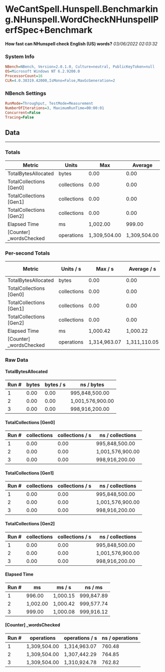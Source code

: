 ﻿# WeCantSpell.Hunspell.Benchmarking.NHunspell.WordCheckNHunspellPerfSpec+Benchmark
__How fast can NHunspell check English (US) words?__
_03/06/2022 02:03:32_
### System Info
```ini
NBench=NBench, Version=2.0.1.0, Culture=neutral, PublicKeyToken=null
OS=Microsoft Windows NT 6.2.9200.0
ProcessorCount=16
CLR=4.0.30319.42000,IsMono=False,MaxGcGeneration=2
```

### NBench Settings
```ini
RunMode=Throughput, TestMode=Measurement
NumberOfIterations=3, MaximumRunTime=00:00:01
Concurrent=False
Tracing=False
```

## Data
-------------------

### Totals
|          Metric |           Units |             Max |         Average |             Min |          StdDev |
|---------------- |---------------- |---------------- |---------------- |---------------- |---------------- |
|TotalBytesAllocated |           bytes |            0.00 |            0.00 |            0.00 |            0.00 |
|TotalCollections [Gen0] |     collections |            0.00 |            0.00 |            0.00 |            0.00 |
|TotalCollections [Gen1] |     collections |            0.00 |            0.00 |            0.00 |            0.00 |
|TotalCollections [Gen2] |     collections |            0.00 |            0.00 |            0.00 |            0.00 |
|    Elapsed Time |              ms |        1,002.00 |          999.00 |          996.00 |            3.00 |
|[Counter] _wordsChecked |      operations |    1,309,504.00 |    1,309,504.00 |    1,309,504.00 |            0.00 |

### Per-second Totals
|          Metric |       Units / s |         Max / s |     Average / s |         Min / s |      StdDev / s |
|---------------- |---------------- |---------------- |---------------- |---------------- |---------------- |
|TotalBytesAllocated |           bytes |            0.00 |            0.00 |            0.00 |            0.00 |
|TotalCollections [Gen0] |     collections |            0.00 |            0.00 |            0.00 |            0.00 |
|TotalCollections [Gen1] |     collections |            0.00 |            0.00 |            0.00 |            0.00 |
|TotalCollections [Gen2] |     collections |            0.00 |            0.00 |            0.00 |            0.00 |
|    Elapsed Time |              ms |        1,000.42 |        1,000.22 |        1,000.08 |            0.18 |
|[Counter] _wordsChecked |      operations |    1,314,963.07 |    1,311,110.05 |    1,307,442.29 |        3,763.81 |

### Raw Data
#### TotalBytesAllocated
|           Run # |           bytes |       bytes / s |      ns / bytes |
|---------------- |---------------- |---------------- |---------------- |
|               1 |            0.00 |            0.00 |  995,848,500.00 |
|               2 |            0.00 |            0.00 |1,001,576,900.00 |
|               3 |            0.00 |            0.00 |  998,916,200.00 |

#### TotalCollections [Gen0]
|           Run # |     collections | collections / s |ns / collections |
|---------------- |---------------- |---------------- |---------------- |
|               1 |            0.00 |            0.00 |  995,848,500.00 |
|               2 |            0.00 |            0.00 |1,001,576,900.00 |
|               3 |            0.00 |            0.00 |  998,916,200.00 |

#### TotalCollections [Gen1]
|           Run # |     collections | collections / s |ns / collections |
|---------------- |---------------- |---------------- |---------------- |
|               1 |            0.00 |            0.00 |  995,848,500.00 |
|               2 |            0.00 |            0.00 |1,001,576,900.00 |
|               3 |            0.00 |            0.00 |  998,916,200.00 |

#### TotalCollections [Gen2]
|           Run # |     collections | collections / s |ns / collections |
|---------------- |---------------- |---------------- |---------------- |
|               1 |            0.00 |            0.00 |  995,848,500.00 |
|               2 |            0.00 |            0.00 |1,001,576,900.00 |
|               3 |            0.00 |            0.00 |  998,916,200.00 |

#### Elapsed Time
|           Run # |              ms |          ms / s |         ns / ms |
|---------------- |---------------- |---------------- |---------------- |
|               1 |          996.00 |        1,000.15 |      999,847.89 |
|               2 |        1,002.00 |        1,000.42 |      999,577.74 |
|               3 |          999.00 |        1,000.08 |      999,916.12 |

#### [Counter] _wordsChecked
|           Run # |      operations |  operations / s | ns / operations |
|---------------- |---------------- |---------------- |---------------- |
|               1 |    1,309,504.00 |    1,314,963.07 |          760.48 |
|               2 |    1,309,504.00 |    1,307,442.29 |          764.85 |
|               3 |    1,309,504.00 |    1,310,924.78 |          762.82 |


